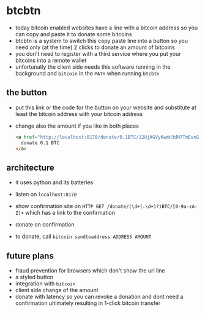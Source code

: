 # btcbtn

* today bitcoin enabled websites have a line with a bitcoin address so you
  can copy and paste it to donate some bitcoins
* btcbtn is a system to switch this copy paste line into a button so you need
  only (at the time) 2 clicks to donate an amount of bitcoins
* you don't need to register with a third service where you put your bitcoins
  into a remote wallet
* unfortunatly the client side needs this software running in the background
  and `bitcoin` in the `PATH` when running `btcbtn`

## the button

* put this link or the code for the button on your website and substitute
  at least the bitcoin address with your bitcoin address
* change also the amount if you like in both places

    ```html
    <a href="http://localhost:8170/donate/0.1BTC/12UjAGVyKwmH3dN7TmEvxGLf3iomNX8G43">
      donate 0.1 BTC
    </a>
    ```

## architecture

* it uses python and its batteries

* listen on `localhost:8170`
* show confirmation site on `HTTP GET /donate/(\d+(.\d+)?)BTC/[0-9a-zA-Z]+`
  which has a link to the confirmation
* donate on confirmation
* to donate, call `bitcoin sendtoaddress ADDRESS AMOUNT`

## future plans

* fraud prevention for browsers which don't show the url line
* a styled button
* integration with `bitcoin`
* client side change of the amount
* donate with latency so you can revoke a donation and dont need a confirmation
  ultimately resulting in 1-click bitcoin transfer

